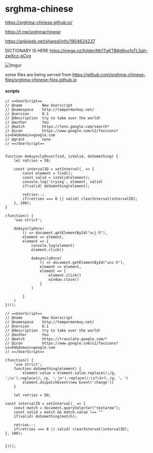 # srghma-chinese

https://srghma-chinese.github.io/

https://t.me/srghmachinese

https://ankiweb.net/shared/info/1904624237

DICTIONARY IS HERE https://mega.nz/folder/Nh1TgKTB#d6oo1sTLSah-zwXcz-gCvg

![Imgur](https://i.imgur.com/KTuAfyY.png?1)

some files are being served from https://github.com/srghma-chinese-files/srghma-chinese-files.github.io

#### scripts

```
// ==UserScript==
// @name         New Userscript
// @namespace    http://tampermonkey.net/
// @version      0.1
// @description  try to take over the world!
// @author       You
// @match        https://lens.google.com/search*
// @icon         https://www.google.com/s2/favicons?sz=64&domain=google.com
// @grant        none
// ==/UserScript==


function doAsynclyOnce(find, isValid, doSomething) {
    let retries = 50;

    const intervalID = setInterval(_ => {
        const element = find();
        const valid = isValid(element);
        console.log('trying', element, valid)
        if(valid) doSomething(element);

        retries--;
        if(retries === 0 || valid) clearInterval(intervalID);
    }, 100);
}

(function() {
    'use strict';

    doAsynclyOnce(
        () => document.getElementById("ucj-5"),
        element => element,
        element => {
            console.log(element)
            element.click()

            doAsynclyOnce(
                () => document.getElementById("ucc-5"),
                element => element,
                element => {
                    element.click()
                    window.close()
                }
            )

        }
    )
})();
```

```
// ==UserScript==
// @name         New Userscript
// @namespace    http://tampermonkey.net/
// @version      0.1
// @description  try to take over the world!
// @author       You
// @match        https://translate.google.com/*
// @icon         https://www.google.com/s2/favicons?sz=64&domain=google.com
// ==/UserScript==

(function() {
    'use strict';
    function doSomething(element) {
        element.value = element.value.replace(/;/g, ';\n').replace(/。/g, '。\n').replace(/:\s?\S+?。/g, '。')
        element.dispatchEvent(new Event('change'))
    }

    let retries = 50;

const intervalID = setInterval(_ => {
    const match = document.querySelector("textarea");
    const valid = match && match.value !== ""
    if(valid) doSomething(match);

    retries--;
    if(retries === 0 || valid) clearInterval(intervalID);
}, 100);


})();
```
